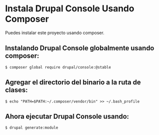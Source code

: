 # Instala Drupal Console Usando Composer
Puedes instalar este proyecto usando composer.

## Instalando Drupal Console globalmente usando composer:
```
$ composer global require drupal/console:@stable
```

## Agregar el directorio del binario a la ruta de clases:
```
$ echo "PATH=$PATH:~/.composer/vendor/bin" >> ~/.bash_profile
```

## Ahora ejecutar Drupal Console usando:
```
$ drupal generate:module
```
